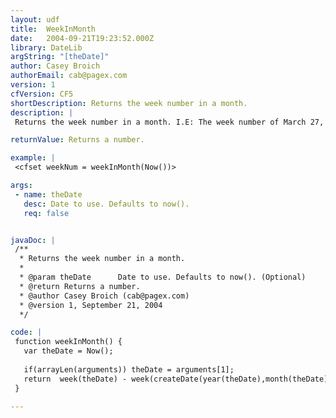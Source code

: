 ```yaml
---
layout: udf
title:  WeekInMonth
date:   2004-09-21T19:23:52.000Z
library: DateLib
argString: "[theDate]"
author: Casey Broich
authorEmail: cab@pagex.com
version: 1
cfVersion: CF5
shortDescription: Returns the week number in a month.
description: |
 Returns the week number in a month. I.E: The week number of March 27, 2004 would be 4

returnValue: Returns a number.

example: |
 <cfset weekNum = weekInMonth(Now())>

args:
 - name: theDate
   desc: Date to use. Defaults to now().
   req: false


javaDoc: |
 /**
  * Returns the week number in a month.
  * 
  * @param theDate      Date to use. Defaults to now(). (Optional)
  * @return Returns a number. 
  * @author Casey Broich (cab@pagex.com) 
  * @version 1, September 21, 2004 
  */

code: |
 function weekInMonth() {
   var theDate = Now();
   
   if(arrayLen(arguments)) theDate = arguments[1];
   return  week(theDate) - week(createDate(year(theDate),month(theDate),1)) + 1;
 }

---
```


